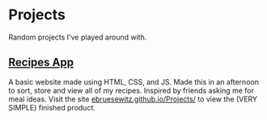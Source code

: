 # Projects
Random projects I've played around with.

## [Recipes App](docs)
A basic website made using HTML, CSS, and JS.
Made this in an afternoon to sort, store and view all of my recipes. Inspired by friends asking me for meal ideas.
Visit the site [ebruesewitz.github.io/Projects/](https://ebruesewitz.github.io/Projects/) to view the (VERY SIMPLE) finished product.
